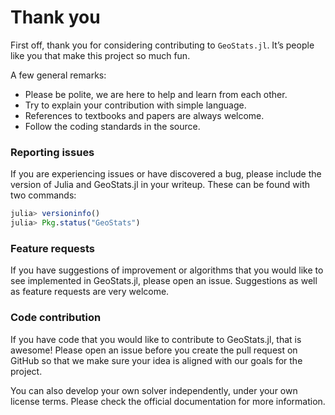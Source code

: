 # Thank you

First off, thank you for considering contributing to `GeoStats.jl`.
It’s people like you that make this project so much fun.

A few general remarks:

- Please be polite, we are here to help and learn from each other.
- Try to explain your contribution with simple language.
- References to textbooks and papers are always welcome.
- Follow the coding standards in the source.

### Reporting issues

If you are experiencing issues or have discovered a bug, please
include the version of Julia and GeoStats.jl in your writeup.
These can be found with two commands:

```julia
julia> versioninfo()
julia> Pkg.status("GeoStats")
```

### Feature requests

If you have suggestions of improvement or algorithms that you
would like to see implemented in GeoStats.jl, please open an issue.
Suggestions as well as feature requests are very welcome.

### Code contribution

If you have code that you would like to contribute to GeoStats.jl,
that is awesome! Please open an issue before you create the pull
request on GitHub so that we make sure your idea is aligned with
our goals for the project.

You can also develop your own solver independently, under your own
license terms. Please check the official documentation for more
information.
